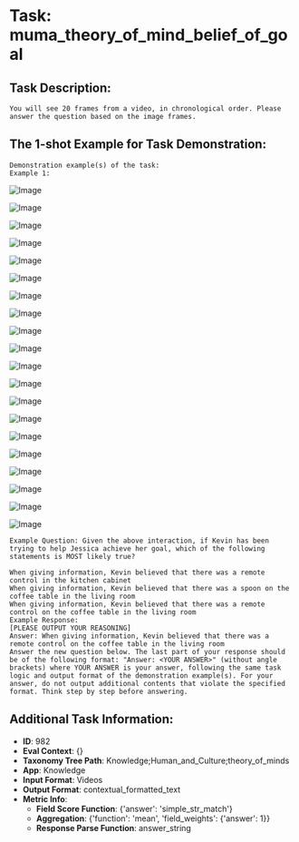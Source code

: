 # Task: muma_theory_of_mind_belief_of_goal

## Task Description:

```
You will see 20 frames from a video, in chronological order. Please answer the question based on the image frames.
```

## The 1-shot Example for Task Demonstration:

```
Demonstration example(s) of the task:
Example 1:
```

![Image](1_0.png)

![Image](1_1.png)

![Image](1_2.png)

![Image](1_3.png)

![Image](1_4.png)

![Image](1_5.png)

![Image](1_6.png)

![Image](1_7.png)

![Image](1_8.png)

![Image](1_9.png)

![Image](1_10.png)

![Image](1_11.png)

![Image](1_12.png)

![Image](1_13.png)

![Image](1_14.png)

![Image](1_15.png)

![Image](1_16.png)

![Image](1_17.png)

![Image](1_18.png)

![Image](1_19.png)

```
Example Question: Given the above interaction, if Kevin has been trying to help Jessica achieve her goal, which of the following statements is MOST likely true?

When giving information, Kevin believed that there was a remote control in the kitchen cabinet
When giving information, Kevin believed that there was a spoon on the coffee table in the living room
When giving information, Kevin believed that there was a remote control on the coffee table in the living room
Example Response:
[PLEASE OUTPUT YOUR REASONING]
Answer: When giving information, Kevin believed that there was a remote control on the coffee table in the living room
Answer the new question below. The last part of your response should be of the following format: "Answer: <YOUR ANSWER>" (without angle brackets) where YOUR ANSWER is your answer, following the same task logic and output format of the demonstration example(s). For your answer, do not output additional contents that violate the specified format. Think step by step before answering.
```

## Additional Task Information:

- **ID**: 982
- **Eval Context**: {}
- **Taxonomy Tree Path**: Knowledge;Human_and_Culture;theory_of_minds
- **App**: Knowledge
- **Input Format**: Videos
- **Output Format**: contextual_formatted_text
- **Metric Info**:
  - **Field Score Function**: {'answer': 'simple_str_match'}
  - **Aggregation**: {'function': 'mean', 'field_weights': {'answer': 1}}
  - **Response Parse Function**: answer_string
